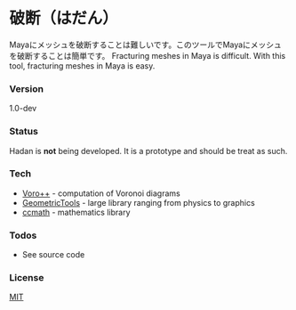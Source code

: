 # 破断（はだん）

Mayaにメッシュを破断することは難しいです。このツールでMayaにメッシュを破断することは簡単です。
Fracturing meshes in Maya is difficult.  With this tool, fracturing meshes in Maya is easy.

### Version
1.0-dev

### Status
Hadan is **not** being developed.  It is a prototype and should be treat as such.

### Tech
* [Voro++][voropp] - computation of Voronoi diagrams
* [GeometricTools][geometrictools] - large library ranging from physics to graphics
* [ccmath][ccmath] - mathematics library

### Todos
 - See source code

### License
[MIT][mit-link]

[//]: References
[voropp]: <http://math.lbl.gov/voro++/>
[geometrictools]: <http://geometrictools.com/>
[ccmath]: <http://www.ngreen.org/portfolio/ccmath.html>
[mit-link]: <http://www.mit.ngreen.org/>
